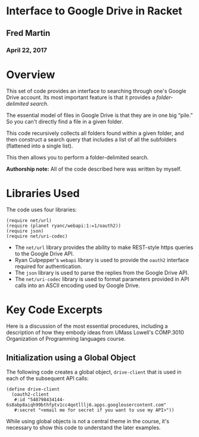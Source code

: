 # Interface to Google Drive in Racket

## Fred Martin
### April 22, 2017

# Overview
This set of code provides an interface to searching through one's Google Drive account. 
Its most important feature is that it provides a *folder-delimited search*.

The essential model of files in Google Drive is that they are in one big “pile.” So you can't directly find a file in a
given folder.

This code recursively collects all folders found within a given folder, and then 
construct a search query that includes a list of all the subfolders (flattened into a single list).

This then allows you to perform a folder-delimited search.

**Authorship note:** All of the code described here was written by myself.

# Libraries Used
The code uses four libraries:

```
(require net/url)
(require (planet ryanc/webapi:1:=1/oauth2))
(require json)
(require net/uri-codec)
```

* The ```net/url``` library provides the ability to make REST-style https queries to the Google Drive API.
* Ryan Culpepper's ```webapi``` library is used to provide the ```oauth2``` interface required for authentication.
* The ```json``` library is used to parse the replies from the Google Drive API.
* The ```net/uri-codec``` library is used to format parameters provided in API calls into an ASCII encoding used by Google Drive.

# Key Code Excerpts

Here is a discussion of the most essential procedures, including a description of how they embody ideas from 
UMass Lowell's COMP.3010 Organization of Programming languages course.

## Initialization using a Global Object

The following code creates a global object, ```drive-client``` that is used in each of the subsequent API calls:

```
(define drive-client
  (oauth2-client
   #:id "548798434144-6s8abp8aiqh99bthfptv1cc4qotlllj6.apps.googleusercontent.com"
   #:secret "<email me for secret if you want to use my API>"))
 ```
 
 While using global objects is not a central theme in the course, it's necessary to show this code to understand
 the later examples.

